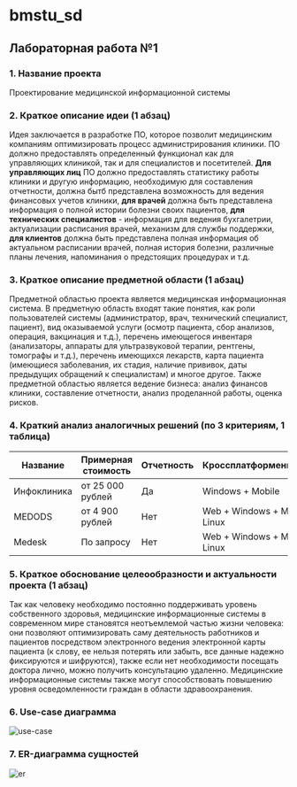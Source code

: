 # bmstu_sd

## Лабораторная работа №1

### 1. Название проекта

Проектирование медицинской информационной системы

### 2. Краткое описание идеи (1 абзац)

Идея заключается в разработке ПО, которое позволит медицинским компаниям оптимизировать процесс администрирования клиники. 
ПО должно предоставлять определенный функционал как для управляющих клиникой, так и для специалистов и посетителей.
**Для управляющих лиц** ПО должно предоставлять статистику работы клиники и другую информацию, необходимую для составления отчетности, должна бытб представлена возможность для ведения финансовых учетов клиники, **для врачей** должна быть представлена информация о полной истории болезни своих пациентов, **для технических специалистов** - информация для ведения бухгалетрии, актуализации расписания врачей, механизм для службы поддержки, **для клиентов** должна быть представлена полная информация об актуальном расписании врачей, полная история болезни, различные планы лечения, напоминания о предстоящих процедурах и т.д.

### 3. Краткое описание предметной области (1 абзац)

Предметной областью проекта является медицинская информационная система. В предметную область входят такие понятия, как роли пользователей системы (администратор, врач, технический специалист, пациент), вид оказываемой услуги (осмотр пациента, сбор анализов, операция, вакцинация и т.д.), перечень имеющегося инвентаря (анализаторы, аппараты для ультразвуковой терапии, рентгены, томографы и т.д.), перечень имеющихся лекарств, карта пациента (имеющиеся заболевания, их стадия, наличие прививок, даты предыдущих обращений к специалистам) и многое другое. Также предметной областью является ведение бизнеса: анализ финансов клиники, составление отчетности, анализ проделанной работы, оценка рисков.

### 4. Краткий анализ аналогичных решений (по 3 критериям, 1 таблица)

| Название      | Примерная стоимость | Отчетность | Кроссплатформенность |
| ------------- | ------------- | ------------- | ------------- |
| Инфоклиника   | от 25 000 рублей    | Да         | Windows + Mobile|
| MEDODS        | от 4 900 рублей     | Нет        | Web + Windows + Mac + Linux|
| Medesk        | По запросу          | Нет        | Web + Windows + Mac + Linux|

### 5. Краткое обоснование целеообразности и актуальности проекта (1 абзац)

Так как человеку необходимо постоянно поддерживать уровень собственного здоровья, медицинские информационные системы в современном мире становятся неотъемлемой частью жизни человека: они позволяют оптимизировать саму деятельность работников и пациентов посредством электронного ведения электронной карты пациента (к слову, ее нельзя потерять или забыть, все данные надежно фиксируются и шифруются), также если нет необходимости посещать доктора лично, можно получить консультацию удаленно. Медицинские информационные системы также могут способствовать повышению уровня осведомленности граждан в области здравоохранения.

### 6. Use-case диаграмма

![use-case](https://user-images.githubusercontent.com/60873270/162634192-1c312e56-7f43-456c-82b1-05fc5dd42114.png)

### 7. ER-диаграмма сущностей

![er](https://user-images.githubusercontent.com/60873270/162637147-669dbd55-feeb-40c4-aa9a-eb7cc7ca39cb.png)
